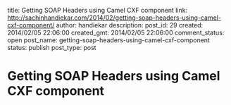 title: Getting SOAP Headers using Camel CXF component
link: http://sachinhandiekar.com/2014/02/getting-soap-headers-using-camel-cxf-component/
author: handiekar
description: 
post_id: 29
created: 2014/02/05 22:06:00
created_gmt: 2014/02/05 22:06:00
comment_status: open
post_name: getting-soap-headers-using-camel-cxf-component
status: publish
post_type: post

# Getting SOAP Headers using Camel CXF component

